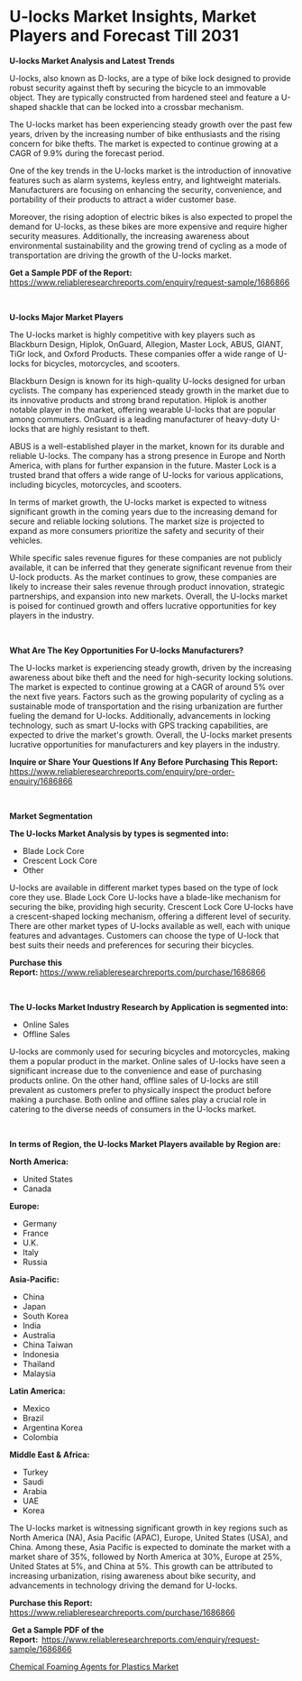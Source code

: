 <p><h1>U-locks Market Insights, Market Players and Forecast Till 2031</h1></p><p><strong>U-locks Market Analysis and Latest Trends</strong></p>
<p><p>U-locks, also known as D-locks, are a type of bike lock designed to provide robust security against theft by securing the bicycle to an immovable object. They are typically constructed from hardened steel and feature a U-shaped shackle that can be locked into a crossbar mechanism.</p><p>The U-locks market has been experiencing steady growth over the past few years, driven by the increasing number of bike enthusiasts and the rising concern for bike thefts. The market is expected to continue growing at a CAGR of 9.9% during the forecast period.</p><p>One of the key trends in the U-locks market is the introduction of innovative features such as alarm systems, keyless entry, and lightweight materials. Manufacturers are focusing on enhancing the security, convenience, and portability of their products to attract a wider customer base.</p><p>Moreover, the rising adoption of electric bikes is also expected to propel the demand for U-locks, as these bikes are more expensive and require higher security measures. Additionally, the increasing awareness about environmental sustainability and the growing trend of cycling as a mode of transportation are driving the growth of the U-locks market.</p></p>
<p><strong>Get a Sample PDF of the Report:&nbsp;</strong> <a href="https://www.reliableresearchreports.com/enquiry/request-sample/1686866">https://www.reliableresearchreports.com/enquiry/request-sample/1686866</a></p>
<p>&nbsp;</p>
<p><strong>U-locks Major Market Players</strong></p>
<p><p>The U-locks market is highly competitive with key players such as Blackburn Design, Hiplok, OnGuard, Allegion, Master Lock, ABUS, GIANT, TiGr lock, and Oxford Products. These companies offer a wide range of U-locks for bicycles, motorcycles, and scooters.</p><p>Blackburn Design is known for its high-quality U-locks designed for urban cyclists. The company has experienced steady growth in the market due to its innovative products and strong brand reputation. Hiplok is another notable player in the market, offering wearable U-locks that are popular among commuters. OnGuard is a leading manufacturer of heavy-duty U-locks that are highly resistant to theft.</p><p>ABUS is a well-established player in the market, known for its durable and reliable U-locks. The company has a strong presence in Europe and North America, with plans for further expansion in the future. Master Lock is a trusted brand that offers a wide range of U-locks for various applications, including bicycles, motorcycles, and scooters.</p><p>In terms of market growth, the U-locks market is expected to witness significant growth in the coming years due to the increasing demand for secure and reliable locking solutions. The market size is projected to expand as more consumers prioritize the safety and security of their vehicles.</p><p>While specific sales revenue figures for these companies are not publicly available, it can be inferred that they generate significant revenue from their U-lock products. As the market continues to grow, these companies are likely to increase their sales revenue through product innovation, strategic partnerships, and expansion into new markets. Overall, the U-locks market is poised for continued growth and offers lucrative opportunities for key players in the industry.</p></p>
<p>&nbsp;</p>
<p><strong>What Are The Key Opportunities For U-locks Manufacturers?</strong></p>
<p><p>The U-locks market is experiencing steady growth, driven by the increasing awareness about bike theft and the need for high-security locking solutions. The market is expected to continue growing at a CAGR of around 5% over the next five years. Factors such as the growing popularity of cycling as a sustainable mode of transportation and the rising urbanization are further fueling the demand for U-locks. Additionally, advancements in locking technology, such as smart U-locks with GPS tracking capabilities, are expected to drive the market's growth. Overall, the U-locks market presents lucrative opportunities for manufacturers and key players in the industry.</p></p>
<p><strong>Inquire or Share Your Questions If Any Before Purchasing This Report:</strong> <a href="https://www.reliableresearchreports.com/enquiry/pre-order-enquiry/1686866">https://www.reliableresearchreports.com/enquiry/pre-order-enquiry/1686866</a></p>
<p>&nbsp;</p>
<p><strong>Market Segmentation</strong></p>
<p><strong>The U-locks Market Analysis by types is segmented into:</strong></p>
<p><ul><li>Blade Lock Core</li><li>Crescent Lock Core</li><li>Other</li></ul></p>
<p><p>U-locks are available in different market types based on the type of lock core they use. Blade Lock Core U-locks have a blade-like mechanism for securing the bike, providing high security. Crescent Lock Core U-locks have a crescent-shaped locking mechanism, offering a different level of security. There are other market types of U-locks available as well, each with unique features and advantages. Customers can choose the type of U-lock that best suits their needs and preferences for securing their bicycles.</p></p>
<p><strong>Purchase this Report:&nbsp;</strong><a href="https://www.reliableresearchreports.com/purchase/1686866">https://www.reliableresearchreports.com/purchase/1686866</a></p>
<p>&nbsp;</p>
<p><strong>The U-locks Market Industry Research by Application is segmented into:</strong></p>
<p><ul><li>Online Sales</li><li>Offline Sales</li></ul></p>
<p><p>U-locks are commonly used for securing bicycles and motorcycles, making them a popular product in the market. Online sales of U-locks have seen a significant increase due to the convenience and ease of purchasing products online. On the other hand, offline sales of U-locks are still prevalent as customers prefer to physically inspect the product before making a purchase. Both online and offline sales play a crucial role in catering to the diverse needs of consumers in the U-locks market.</p></p>
<p>&nbsp;</p>
<p><strong>In terms of Region, the U-locks Market Players available by Region are:</strong></p>
<p>
    <p> <strong> North America: </strong>
        <ul>
            <li>United States</li>
            <li>Canada</li>
        </ul>
        </p> 
    <p> <strong> Europe: </strong>
        <ul>
            <li>Germany</li>
            <li>France</li>
            <li>U.K.</li>
            <li>Italy</li>
            <li>Russia</li>
        </ul>
        </p> 
    <p> <strong> Asia-Pacific: </strong>
        <ul>
            <li>China</li>
            <li>Japan</li>
            <li>South Korea</li>
            <li>India</li>
            <li>Australia</li>
            <li>China Taiwan</li>
            <li>Indonesia</li>
            <li>Thailand</li>
            <li>Malaysia</li>
        </ul>
        </p> 
    <p> <strong> Latin America: </strong>
        <ul>
            <li>Mexico</li>
            <li>Brazil</li>
            <li>Argentina Korea</li>
            <li>Colombia</li>
        </ul>
        </p> 
    <p> <strong> Middle East & Africa: </strong>
        <ul>
            <li>Turkey</li>
            <li>Saudi</li>
            <li>Arabia</li>
            <li>UAE</li>
            <li>Korea</li>
        </ul>
    </p>
    </p>
<p><p>The U-locks market is witnessing significant growth in key regions such as North America (NA), Asia Pacific (APAC), Europe, United States (USA), and China. Among these, Asia Pacific is expected to dominate the market with a market share of 35%, followed by North America at 30%, Europe at 25%, United States at 5%, and China at 5%. This growth can be attributed to increasing urbanization, rising awareness about bike security, and advancements in technology driving the demand for U-locks.</p></p>
<p><strong>Purchase this Report: </strong><a href="https://www.reliableresearchreports.com/purchase/1686866">https://www.reliableresearchreports.com/purchase/1686866</a></p>
<p>&nbsp;<strong>Get a Sample PDF of the Report:&nbsp;&nbsp;</strong><a href="https://www.reliableresearchreports.com/enquiry/request-sample/1686866">https://www.reliableresearchreports.com/enquiry/request-sample/1686866</a></p>
<p><strong></strong></p>
<p><p><a href="https://github.com/lubmix/Market-Research-Report-List-1/blob/main/chemical-foaming-agents-for-plastics-market.md">Chemical Foaming Agents for Plastics Market</a></p></p>